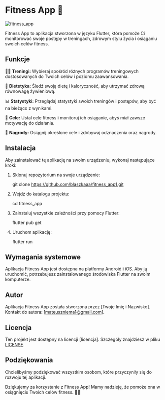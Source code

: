 # Fitness App 💪
![fitness_app](https://github.com/blaszkaaa/portoflio_app1/assets/58654924/513eaffc-04e7-49eb-8d1f-6cfc36e6e991)


Fitness App to aplikacja stworzona w języku Flutter, która pomoże Ci monitorować swoje postępy w treningach, zdrowym stylu życia i osiąganiu swoich celów fitness.

## Funkcje

🏋️‍♀️ **Treningi:** Wybieraj spośród różnych programów treningowych dostosowanych do Twoich celów i poziomu zaawansowania.

🍏 **Dietetyka:** Śledź swoją dietę i kaloryczność, aby utrzymać zdrową równowagę żywieniową.

📊 **Statystyki:** Przeglądaj statystyki swoich treningów i postępów, aby być na bieżąco z wynikami.

🎯 **Cele:** Ustal cele fitness i monitoruj ich osiąganie, abyś miał zawsze motywację do działania.

🏅 **Nagrody:** Osiągnij określone cele i zdobywaj odznaczenia oraz nagrody.

## Instalacja

Aby zainstalować tę aplikację na swoim urządzeniu, wykonaj następujące kroki:

1. Sklonuj repozytorium na swoje urządzenie:
   
   git clone https://github.com/blaszkaaa/fitness_app1.git
 

2. Wejdź do katalogu projektu:
 
   cd fitness_app
  

3. Zainstaluj wszystkie zależności przy pomocy Flutter:
  
   flutter pub get
   

4. Uruchom aplikację:
   
   flutter run
  

## Wymagania systemowe

Aplikacja Fitness App jest dostępna na platformy Android i iOS. Aby ją uruchomić, potrzebujesz zainstalowanego środowiska Flutter na swoim komputerze.

## Autor

Aplikacja Fitness App została stworzona przez [Twoje Imię i Nazwisko]. Kontakt do autora: [mateuszniema1@gmail.com].

## Licencja

Ten projekt jest dostępny na licencji [licencja]. Szczegóły znajdziesz w pliku [LICENSE](LICENSE).

## Podziękowania

Chcielibyśmy podziękować wszystkim osobom, które przyczyniły się do rozwoju tej aplikacji.

Dziękujemy za korzystanie z Fitness App! Mamy nadzieję, że pomoże ona w osiągnięciu Twoich celów fitness. 💪🎉
